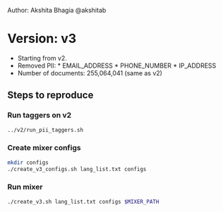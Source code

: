 Author: Akshita Bhagia @akshitab

# Version: v3

* Starting from v2.
* Removed PII:
        * EMAIL_ADDRESS
        * PHONE_NUMBER
        * IP_ADDRESS
* Number of documents: 255,064,041 (same as v2)


## Steps to reproduce


### Run taggers on v2

```bash
../v2/run_pii_taggers.sh
```

### Create mixer configs

```bash
mkdir configs
./create_v3_configs.sh lang_list.txt configs
```

### Run mixer

```bash
./create_v3.sh lang_list.txt configs $MIXER_PATH
```
